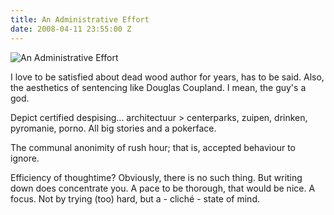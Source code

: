 ```yaml
---
title: An Administrative Effort
date: 2008-04-11 23:55:00 Z
---
```


![An Administrative Effort](/uploads/news_anadministrativeeffort.jpg)

I love to be satisfied about dead wood author for years, has to be said. Also, the aesthetics of
sentencing like Douglas Coupland. I mean, the guy's a god.

Depict certified despising... architectuur > centerparks, zuipen, drinken, pyromanie, porno. All
big stories and a pokerface.

The communal anonimity of rush hour; that is, accepted behaviour to ignore.

Efficiency of thoughtime? Obviously, there is no such thing. But writing down does concentrate you.
A pace to be thorough, that would be nice. A focus. Not by trying (too) hard, but a - cliché - 
state of mind.